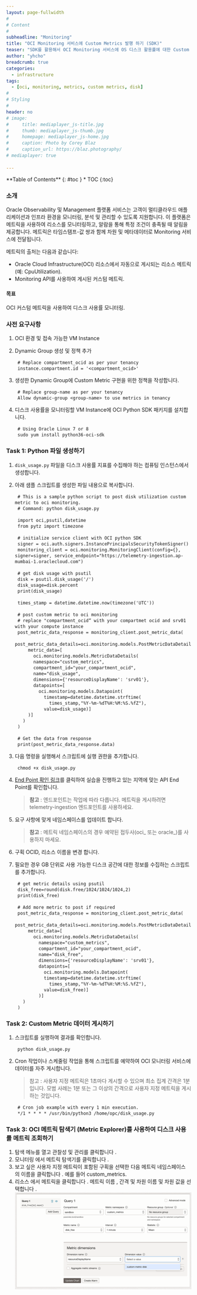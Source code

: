```yaml
---
layout: page-fullwidth
#
# Content
#
subheadline: "Monitoring"
title: "OCI Monitoring 서비스에 Custom Metrics 발행 하기 (SDK)"
teaser: "SDK를 활용해서 OCI Monitoring 서비스에 OS 디스크 활용률에 대한 Custom Metrics 발행 하기."
author: "yhcho"
breadcrumb: true
categories:
  - infrastructure
tags:
  - [oci, monitoring, metrics, custom metrics, disk]
#
# Styling
#
header: no
# image:
#     title: mediaplayer_js-title.jpg
#     thumb: mediaplayer_js-thumb.jpg
#     homepage: mediaplayer_js-home.jpg
#     caption: Photo by Corey Blaz
#     caption_url: https://blaz.photography/
# mediaplayer: true

---
```


<div class="panel radius" markdown="1">
**Table of Contents**
{: #toc }
*  TOC
{:toc}
</div>


### **소개**
Oracle Observability 및 Management 플랫폼 서비스는 고객이 멀티클라우드 애플리케이션과 인프라 환경을 모니터링, 분석 및 관리할 수 있도록 지원합니다. 이 플랫폼은 메트릭을 사용하여 리소스를 모니터링하고, 알람을 통해 특정 조건이 충족될 때 알림을 제공합니다. 메트릭은 타임스탬프-값 쌍과 함께 차원 및 메타데이터로 Monitoring 서비스에 전달됩니다.

메트릭의 출처는 다음과 같습니다:
- Oracle Cloud Infrastructure(OCI) 리소스에서 자동으로 게시되는 리소스 메트릭(예: CpuUtilization).
- Monitoring API를 사용하여 게시된 커스텀 메트릭.

#### **목표**
OCI 커스텀 메트릭을 사용하여 디스크 사용률 모니터링.


### **사전 요구사항**
1. OCI 환경 및 접속 가능한 VM Instance
2. Dynamic Group 생성 및 정책 추가
   ```shell
    # Replace compartment_ocid as per your tenancy
    instance.compartment.id = '<compartment_ocid>'
   ```

3. 생성한 Dynamic Group에 Custom Metric 구현을 위한 정책을 작성합니다.
   ```shell
    # Replace group-name as per your tenancy
    Allow dynamic-group <group-name> to use metrics in tenancy
   ```

4. 디스크 사용률을 모니터링할 VM Instance에 OCI Python SDK 패키지를 설치합니다.
   ```shell
    # Using Oracle Linux 7 or 8
    sudo yum install python36-oci-sdk
   ```

### Task 1: Python 파일 생성하기
1. `disk_usage.py` 파일을 디스크 사용률 지표를 수집해야 하는 컴퓨팅 인스턴스에서 생성합니다.
2. 아래 샘플 스크립트를 생성한 파일 내용으로 복사합니다.
   ```shell
    # This is a sample python script to post disk utilization custom metric to oci monitoring.
    # Command: python disk_usage.py
    
    import oci,psutil,datetime
    from pytz import timezone
    
    # initialize service client with OCI python SDK
    signer = oci.auth.signers.InstancePrincipalsSecurityTokenSigner()
    monitoring_client = oci.monitoring.MonitoringClient(config={}, signer=signer, service_endpoint="https://telemetry-ingestion.ap-mumbai-1.oraclecloud.com")
    
    # get disk usage with psutil
    disk = psutil.disk_usage('/')
    disk_usage=disk.percent
    print(disk_usage)
    
    times_stamp = datetime.datetime.now(timezone('UTC'))
    
    # post custom metric to oci monitoring
    # replace "compartment_ocid“ with your compartmet ocid and srv01 with your compute instance
    post_metric_data_response = monitoring_client.post_metric_data(
      post_metric_data_details=oci.monitoring.models.PostMetricDataDetails(
        metric_data=[
          oci.monitoring.models.MetricDataDetails(
          namespace="custom_metrics",
          compartment_id="your_compartment_ocid",
          name="disk_usage",
          dimensions={'resourceDisplayName': 'srv01'},
          datapoints=[
            oci.monitoring.models.Datapoint(
              timestamp=datetime.datetime.strftime(
                times_stamp,"%Y-%m-%dT%H:%M:%S.%fZ"),
              value=disk_usage)]
        )]
      )
    )
    
    # Get the data from response
    print(post_metric_data_response.data)

   ```
3. 다음 명령을 실행해서 스크립트에 실행 권한을 추가합니다.
   ```shell
    chmod +x disk_usage.py
   ```
4. [End Point 확인 링크](https://docs.oracle.com/en-us/iaas/api/#/en/monitoring/20180401/)를 클릭하여 실습을 진행하고 있는 지역에 맞는 API End Point를 확인합니다.
    > **참고** : 엔드포인트는 작업에 따라 다릅니다. 메트릭을 게시하려면 telemetry-ingestion 엔드포인트를 사용하세요.

5. 요구 사항에 맞게 네임스페이스를 업데이트 합니다.
    > **참고** : 메트릭 네임스페이스의 경우 예약된 접두사(oci_ 또는 oracle_)를 사용하지 마세요.

6. 구획 OCID, 리소스 이름을 변경 합니다.
7. 필요한 경우 GB 단위로 사용 가능한 디스크 공간에 대한 정보를 수집하는 스크립트를 추가합니다.
   ```shell
    # get metric details using psutil
    disk_free=round(disk.free/1024/1024/1024,2)
    print(disk_free)
    
    # Add more metric to post if required
    post_metric_data_response = monitoring_client.post_metric_data(
      post_metric_data_details=oci.monitoring.models.PostMetricDataDetails(
        metric_data=[
          oci.monitoring.models.MetricDataDetails(
            namespace="custom_metrics",
            compartment_id="your_compartment_ocid",
            name="disk_free",
            dimensions={'resourceDisplayName': 'srv01'},
            datapoints=[
              oci.monitoring.models.Datapoint(
              timestamp=datetime.datetime.strftime(
                times_stamp,"%Y-%m-%dT%H:%M:%S.%fZ"),
              value=disk_free)]
            )]
      )
    )

   ```
   
### Task 2: Custom Metric 데이터 게시하기
1. 스크립트를 실행하여 결과를 확인합니다.
   ```shell
    python disk_usage.py
   ```
2. Cron 작업이나 스케줄링 작업을 통해 스크립트를 예약하여 OCI 모니터링 서비스에 데이터를 자주 게시합니다.
    > 참고 : 사용자 지정 메트릭은 1초마다 게시할 수 있으며 최소 집계 간격은 1분입니다. 모범 사례는 1분 또는 그 이상의 간격으로 사용자 지정 메트릭을 게시하는 것입니다.
   
   ```shell
    # Cron job example with every 1 min execution.  
    */1 * * * * /usr/bin/python3 /home/opc/disk_usage.py
   ```

### Task 3: OCI 메트릭 탐색기 (Metric Explorer)를 사용하여 디스크 사용률 메트릭 조회하기
1. 탐색 메뉴를 열고 관찰성 및 관리를 클릭합니다 . 
2. 모니터링 에서 메트릭 탐색기를 클릭합니다 . 
3. 보고 싶은 사용자 지정 메트릭이 포함된 구획을 선택한 다음 메트릭 네임스페이스 의 이름을 클릭합니다 . 예를 들어 custom_metrics. 
4. 리소스 에서 메트릭을 클릭합니다 . 메트릭 이름 , 간격 및 차원 이름 및 차원 값을 선택합니다 .
![](/assets/img/infrastructure/2025/custom-metric-sdk-1.png " ")
